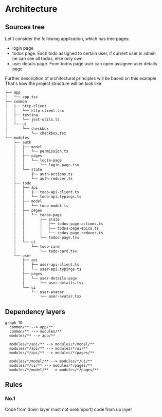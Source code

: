 # Architecture

## Sources tree

Let't consider the following application, which has tree pages:

-   login page
-   todos page. Each todo assigned to certain user, if current user is admin he can see all todos, else only own
-   user details page. From todos page user can open assignee user details page

Further description of architectural principles will be based on this example<br>
That's how the project structure will be look like

```bash
├── app
│   └── app.tsx
├── common
│   ├── http-client
│   │   └── http-client.tsx
│   ├── testing
│   │   └── jest-utils.ts
│   └── ui
│       └── checkbox
│           └── checkbox.tsx
└── modules
    ├── auth
    │   ├── model
    │   │   └── permission.ts
    │   ├── pages
    │   │   └── login-page
    │   │       └── login-page.tsx
    │   └── state
    │       ├── auth-actions.ts
    │       └── auth-reducer.ts
    ├── todo
    │   ├── api
    │   │   ├── todo-api-client.ts
    │   │   └── todo-api.typings.ts
    │   ├── model
    │   │   └── todo-model.ts
    │   ├── pages
    │   │   └── todos-page
    │   │       ├── state
    │   │       │   ├── todos-page-actions.ts
    │   │       │   ├── todos-page-epics.ts
    │   │       │   └── todos-page-reducer.ts
    │   │       └── todos-page.tsx
    │   └── ui
    │       └── todo-card
    │           └── todo-card.tsx
    └── user
        ├── api
        │   ├── user-api-client.ts
        │   └── user-api.typings.ts
        ├── pages
        │   └── user-details-page
        │       └── user-details.tsx
        └── ui
            └── user-avatar
                └── user-avatar.tsx
```

## Dependency layers

```mermaid
graph TD
  common/** --> app/**
  common/** --> modules/**
  modules/** --> app/**

  modules/*/api/** --> modules/*/model/**
  modules/*/api/** --> modules/*/ui/**
  modules/*/api/** --> modules/*/pages/**

  modules/*/model/** --> modules/*/ui/**
  modules/*/ui/** --> modules/*/pages/**
  modules/*/model/** --> modules/*/pages/**

```

## Rules

### No.1

Code from down layer must not use(import) code from up layer
